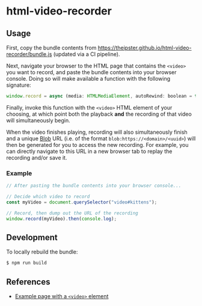 # html-video-recorder

## Usage

First, copy the bundle contents from https://theipster.github.io/html-video-recorder/bundle.js (updated via a CI pipeline).

Next, navigate your browser to the HTML page that contains the `<video>` you want to record, and paste the bundle contents into your browser console. Doing so will make available a function with the following signature:

```js
window.record = async (media: HTMLMediaElement, autoRewind: boolean = true): Promise<String>;
```

Finally, invoke this function with the `<video>` HTML element of your choosing, at which point both the playback **and** the recording of that video will simultaneously begin.

When the video finishes playing, recording will also simultaneously finish and a unique [Blob](https://developer.mozilla.org/en-US/docs/Web/API/Blob) URL (i.e. of the format `blob:https://<domain>/<uuid>`) will then be generated for you to access the new recording. For example, you can directly navigate to this URL in a new browser tab to replay the recording and/or save it.

### Example

```js
// After pasting the bundle contents into your browser console...

// Decide which video to record
const myVideo = document.querySelector("video#kittens");

// Record, then dump out the URL of the recording
window.record(myVideo).then(console.log);
```

## Development

To locally rebuild the bundle:

```sh
$ npm run build
```

## References

- [Example page with a `<video>` element](https://nickdesaulniers.github.io/netfix/demo/bufferAll.html)
